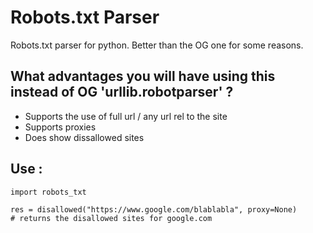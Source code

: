 # Robots.txt Parser

Robots.txt parser for python.
Better than the OG one for some reasons.


## What advantages you will have using this instead of OG 'urllib.robotparser' ?

-  Supports the use of full url / any url rel to the site
-  Supports proxies
-  Does show dissallowed sites

##  Use :

```
import robots_txt

res = disallowed("https://www.google.com/blablabla", proxy=None) 
# returns the disallowed sites for google.com
```
